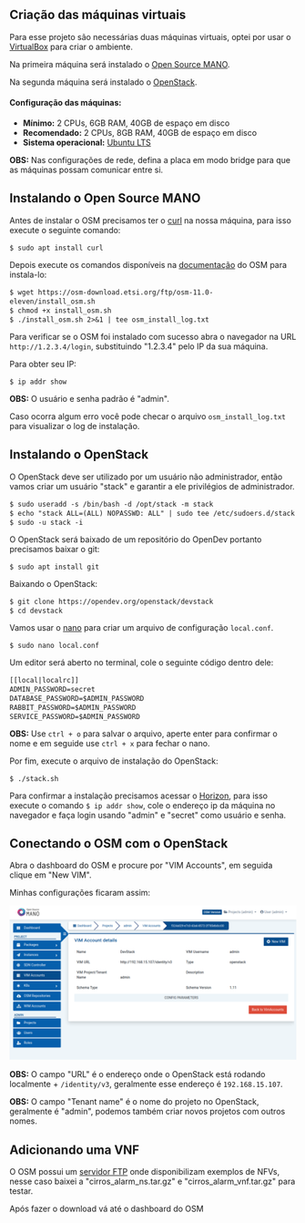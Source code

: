 ## Criação das máquinas virtuais

Para esse projeto são necessárias duas máquinas virtuais, optei por usar o [VirtualBox](https://www.virtualbox.org/) para criar o ambiente.

Na primeira máquina será instalado o [Open Source MANO](https://osm.etsi.org/).

Na segunda máquina será instalado o [OpenStack](https://www.openstack.org/).

#### Configuração das máquinas:

- **Mínimo:** 2 CPUs, 6GB RAM, 40GB de espaço em disco
- **Recomendado:** 2 CPUs, 8GB RAM, 40GB de espaço em disco
- **Sistema operacional:** [Ubuntu LTS](https://ubuntu.com/download/desktop)

**OBS:** Nas configurações de rede, defina a placa em modo bridge para que as máquinas possam comunicar entre si.

## Instalando o Open Source MANO

Antes de instalar o OSM precisamos ter o [curl](https://curl.se/) na nossa máquina, para isso execute o seguinte comando:

```
$ sudo apt install curl
```

Depois execute os comandos disponíveis na [documentação](https://osm.etsi.org/docs/user-guide/01-quickstart.html) do OSM para instala-lo:

```
$ wget https://osm-download.etsi.org/ftp/osm-11.0-eleven/install_osm.sh
$ chmod +x install_osm.sh
$ ./install_osm.sh 2>&1 | tee osm_install_log.txt
```

Para verificar se o OSM foi instalado com sucesso abra o navegador na URL `http://1.2.3.4/login`, substituindo "1.2.3.4" pelo IP da sua máquina.

Para obter seu IP:

```
$ ip addr show
```

**OBS:** O usuário e senha padrão é "admin".

Caso ocorra algum erro você pode checar o arquivo `osm_install_log.txt` para visualizar o log de instalação.

## Instalando o OpenStack

O OpenStack deve ser utilizado por um usuário não administrador, então vamos criar um usuário "stack" e garantir a ele privilégios de administrador.

```
$ sudo useradd -s /bin/bash -d /opt/stack -m stack
$ echo "stack ALL=(ALL) NOPASSWD: ALL" | sudo tee /etc/sudoers.d/stack
$ sudo -u stack -i
```

O OpenStack será baixado de um repositório do OpenDev portanto precisamos baixar o git:

```
$ sudo apt install git
```

Baixando o OpenStack:

```
$ git clone https://opendev.org/openstack/devstack
$ cd devstack
```

Vamos usar o [nano](https://www.nano-editor.org/) para criar um arquivo de configuração `local.conf`.

```
$ sudo nano local.conf
```

Um editor será aberto no terminal, cole o seguinte código dentro dele:

```
[[local|localrc]]
ADMIN_PASSWORD=secret
DATABASE_PASSWORD=$ADMIN_PASSWORD
RABBIT_PASSWORD=$ADMIN_PASSWORD
SERVICE_PASSWORD=$ADMIN_PASSWORD
```

**OBS:** Use `ctrl + o` para salvar o arquivo, aperte enter para confirmar o nome e em seguide use `ctrl + x` para fechar o nano.

Por fim, execute o arquivo de instalação do OpenStack:

```
$ ./stack.sh
```

Para confirmar a instalação precisamos acessar o [Horizon](https://docs.openstack.org/horizon/latest/), para isso execute o comando `$ ip addr show`, cole o endereço ip da máquina no navegador e faça login usando "admin" e "secret" como usuário e senha.

## Conectando o OSM com o OpenStack

Abra o dashboard do OSM e procure por "VIM Accounts", em seguida clique em "New VIM".

Minhas configurações ficaram assim:

![Configurações da conta VIM.](/images/osm-vim-account-info.png)

**OBS:** O campo "URL" é o endereço onde o OpenStack está rodando localmente + `/identity/v3`, geralmente esse endereço é `192.168.15.107`.

**OBS:** O campo "Tenant name" é o nome do projeto no OpenStack, geralmente é "admin", podemos também criar novos projetos com outros nomes.

## Adicionando uma VNF

O OSM possui um [servidor FTP](https://osm-download.etsi.org/ftp/Packages/examples/) onde disponibilizam exemplos de NFVs, nesse caso baixei a "cirros_alarm_ns.tar.gz" e "cirros_alarm_vnf.tar.gz" para testar.

Após fazer o download vá até o dashboard do OSM
